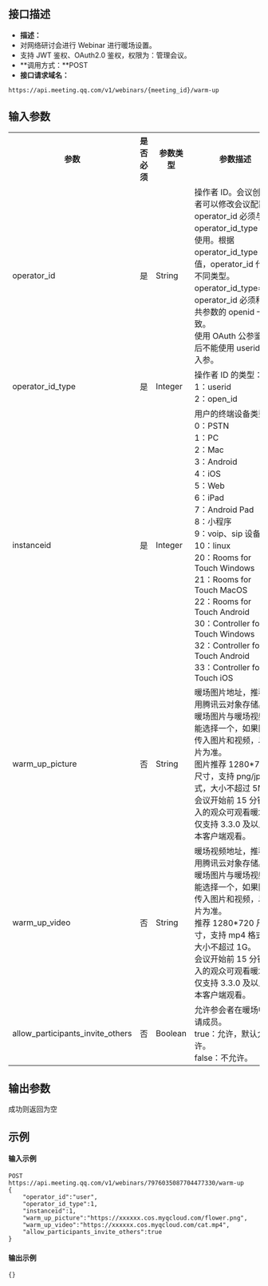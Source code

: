 ## 接口描述
- **描述：**
 - 对网络研讨会进行 Webinar 进行暖场设置。
 - 支持 JWT 鉴权、OAuth2.0 鉴权，权限为：管理会议。
- **调用方式：**POST
- **接口请求域名：**
```plaintext
https://api.meeting.qq.com/v1/webinars/{meeting_id}/warm-up
```

## 输入参数
<table>
   <tr>
      <th width="20%" >参数</td>
      <th width="20%" >是否必须</td>
      <th width="20%" >参数类型</td>
      <th width="40%" >参数描述</td>
   </tr>
   <tr>
      <td>operator_id	</td>
      <td>是</td>
      <td>String</td>
      <td>操作者 ID。会议创建者可以修改会议配置。
<br>operator_id 必须与 operator_id_type 配合使用。根据 operator_id_type 的值，operator_id 代表不同类型。
<br>operator_id_type=2，operator_id 必须和公共参数的 openid 一致。
<br>使用 OAuth 公参鉴权后不能使用 userid 为入参。</td>
   </tr>
   <tr>
      <td>operator_id_type</td>
      <td>是</td>
      <td>Integer</td>
      <td>操作者 ID 的类型：<br>1：userid<br>2：open_id</td>
   </tr>
   <tr>
      <td>instanceid</td>
      <td>是</td>
      <td>Integer</td>
      <td>用户的终端设备类型：<br>0：PSTN<br>1：PC<br>2：Mac<br>3：Android<br>4：iOS<br>5：Web<br>6：iPad<br>7：Android Pad<br>8：小程序<br>9：voip、sip 设备<br>10：linux<br>20：Rooms for Touch Windows<br>21：Rooms for Touch MacOS<br>22：Rooms for Touch Android<br>30：Controller for Touch Windows<br>32：Controller for Touch Android<br>33：Controller for Touch iOS</td>
   </tr>
   <tr>
      <td>warm_up_picture</td>
      <td>否</td>
      <td>String</td>
      <td>暖场图片地址，推荐使用腾讯云对象存储。
<br>暖场图片与暖场视频只能选择一个，如果同时传入图片和视频，以图片为准。
<br>图片推荐 1280*720 尺寸，支持 png/jpg 格式，大小不超过 5M。
<br>会议开始前 15 分钟进入的观众可观看暖场，仅支持 3.3.0 及以上版本客户端观看。</td>
   </tr>
   <tr>
      <td>warm_up_video</td>
      <td>否</td>
      <td>String</td>
      <td>暖场视频地址，推荐使用腾讯云对象存储。
<br>暖场图片与暖场视频只能选择一个，如果同时传入图片和视频，以图片为准。
<br>推荐 1280*720 尺寸，支持 mp4 格式，大小不超过 1G。
<br>会议开始前 15 分钟进入的观众可观看暖场，仅支持 3.3.0 及以上版本客户端观看。</td>
   </tr>
   <tr>
      <td>allow_participants_invite_others</td>
      <td>否</td>
      <td>Boolean</td>
      <td>	允许参会者在暖场中邀请成员。<br>true：允许，默认允许。<br>false：不允许。</td>
   </tr>
</table>

## 输出参数
成功则返回为空


## 示例
#### 输入示例
```plaintext
POST
https://api.meeting.qq.com/v1/webinars/7976035087704477330/warm-up
{
    "operator_id":"user",
    "operator_id_type":1,
    "instanceid":1,
    "warm_up_picture":"https://xxxxxx.cos.myqcloud.com/flower.png",
    "warm_up_video":"https://xxxxxx.cos.myqcloud.com/cat.mp4",
    "allow_participants_invite_others":true
}
```

#### 输出示例
```plaintext
{}
```
